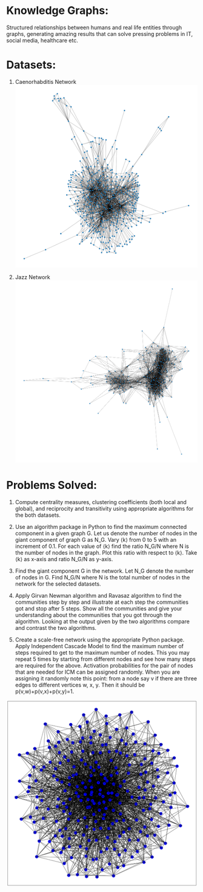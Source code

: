 # Knowledge Graphs:
Structured relationships between humans and real life entities through graphs, generating amazing results that can solve pressing problems in IT, social media, healthcare etc.

# Datasets:
1. Caenorhabditis Network
![assets/celegans.png](assets/celegans.png)

2. Jazz Network
![assets/jazz.png](assets/jazz.png)

# Problems Solved:
1. Compute centrality measures, clustering coefficients (both local and global), and reciprocity and transitivity using appropriate algorithms for the both datasets.

2. Use an algorithm package in Python to find the maximum connected component in a given graph G. Let us denote the number of nodes in the giant component of graph G as N_G. Vary ⟨k⟩ from 0 to 5 with an increment of 0.1. For each value of ⟨k⟩ find the ratio N_G/N where N is the number of nodes in the graph. Plot this ratio with respect to ⟨k⟩. Take ⟨k⟩ as x-axis and ratio N_G/N as y-axis.

3. Find the giant component G in the network. Let N_G denote the number of nodes in G. Find N_G/N where N is the total number of nodes in the network for the selected datasets.

4. Apply Girvan Newman algorithm and Ravasaz algorithm to find the communities step by step and illustrate at each step the communities got and stop after 5 steps. Show all the communities and give your understanding about the communities that you got through the algorithm. Looking at the output given by the two algorithms compare and contrast the two algorithms.

5. Create a scale-free network using the appropriate Python package. Apply Independent Cascade Model to find the maximum number of steps required to get to the maximum number of nodes. This you may repeat 5 times by starting from different nodes and see how many steps are required for the above. Activation probabilities for the pair of nodes that are needed for ICM can be assigned randomly. When you are assigning it randomly note this point: from a node say v if there are three edges to different vertices w, x, y. Then it should be p(v,w)+p(v,x)+p(v,y)=1.

![assets/barabasi.png](assets/barabasi.png)